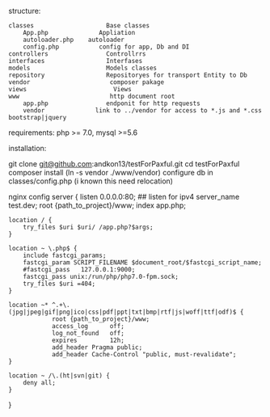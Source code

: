 structure:

    classes                    Base classes
        App.php              Appliation
        autoloader.php    autoloader
        config.php           config for app, Db and DI
    controllers                Controllrrs
    interfaces                 Interfases
    models                     Models classes
    repository                 Repositoryes for transport Entity to Db
    vendor                      composer pakage
    views                        Views
    www                         http document root
        app.php                endponit for http requests
        vendor              link to ../vendor for access to *.js and *.css bootstrap|jquery
        

requirements:
php >= 7.0, mysql >=5.6

        
installation:

git clone git@github.com:andkon13/testForPaxful.git
cd testForPaxful
composer install
(ln -s vendor ./www/vendor)
configure db in classes/config.php (i known this need relocation)


nginx config
server {
    listen 0.0.0.0:80; ## listen for ipv4
    server_name test.dev;
    root        {path_to_project}/www;
    index       app.php;

    location / {
        try_files $uri $uri/ /app.php?$args;
    }

    location ~ \.php$ {
        include fastcgi_params;
        fastcgi_param SCRIPT_FILENAME $document_root/$fastcgi_script_name;
        #fastcgi_pass   127.0.0.1:9000;
        fastcgi_pass unix:/run/php/php7.0-fpm.sock;
        try_files $uri =404;
    }

    location ~* ^.+\.(jpg|jpeg|gif|png|ico|css|pdf|ppt|txt|bmp|rtf|js|woff|ttf|odf)$ {
                root {path_to_project}/www;
                access_log      off;
                log_not_found   off;
                expires         12h;
                add_header Pragma public;
                add_header Cache-Control "public, must-revalidate";
    }

    location ~ /\.(ht|svn|git) {
        deny all;
    }
}
